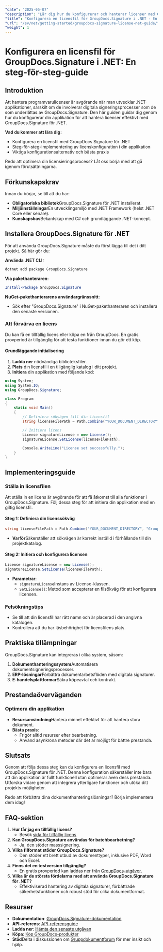 ```yaml
---
"date": "2025-05-07"
"description": "Lär dig hur du konfigurerar och hanterar licenser med GroupDocs.Signature för .NET. Den här omfattande guiden täcker allt från installation till licenskonfiguration."
"title": "Konfigurera en licensfil för GroupDocs.Signature i .NET - En steg-för-steg-guide"
"url": "/sv/net/getting-started/groupdocs-signature-license-net-guide/"
"weight": 1
---
```


# Konfigurera en licensfil för GroupDocs.Signature i .NET: En steg-för-steg-guide

## Introduktion
Att hantera programvarulicenser är avgörande när man utvecklar .NET-applikationer, särskilt om de involverar digitala signeringsprocesser som de som underlättas av GroupDocs.Signature. Den här guiden guidar dig genom hur du konfigurerar din applikation för att hantera licenser effektivt med GroupDocs.Signature för .NET.

**Vad du kommer att lära dig:**
- Konfigurera en licensfil med GroupDocs.Signature för .NET
- Steg-för-steg-implementering av licenskonfiguration i din applikation
- Viktiga konfigurationsalternativ och bästa praxis

Redo att optimera din licensieringsprocess? Låt oss börja med att gå igenom förutsättningarna.

## Förkunskapskrav
Innan du börjar, se till att du har:
- **Obligatoriska bibliotek**GroupDocs.Signature för .NET installerat.
- **Miljöinställningar**En utvecklingsmiljö med .NET Framework (helst .NET Core eller senare).
- **Kunskapsbas**Bekantskap med C# och grundläggande .NET-koncept.

## Installera GroupDocs.Signature för .NET
För att använda GroupDocs.Signature måste du först lägga till det i ditt projekt. Så här gör du:

**Använda .NET CLI:**
```bash
dotnet add package GroupDocs.Signature
```

**Via pakethanteraren:**
```powershell
Install-Package GroupDocs.Signature
```

**NuGet-pakethanterarens användargränssnitt:**
- Sök efter "GroupDocs.Signature" i NuGet-pakethanteraren och installera den senaste versionen.

### Att förvärva en licens
Du kan få en tillfällig licens eller köpa en från GroupDocs. En gratis provperiod är tillgänglig för att testa funktioner innan du gör ett köp.

#### Grundläggande initialisering
1. **Ladda ner** nödvändiga biblioteksfiler.
2. **Plats** din licensfil i en tillgänglig katalog i ditt projekt.
3. **Initiera** din applikation med följande kod:

```csharp
using System;
using System.IO;
using GroupDocs.Signature;

class Program
{
    static void Main()
    {
        // Definiera sökvägen till din licensfil
        string licenseFilePath = Path.Combine("YOUR_DOCUMENT_DIRECTORY", "GroupDocs.license");

        // Initiera licens
        License signatureLicense = new License();
        signatureLicense.SetLicense(licenseFilePath);
        
        Console.WriteLine("License set successfully.");
    }
}
```

## Implementeringsguide
### Ställa in licensfilen
Att ställa in en licens är avgörande för att få åtkomst till alla funktioner i GroupDocs.Signature. Följ dessa steg för att initiera din applikation med en giltig licensfil.

#### Steg 1: Definiera din licenssökväg
```csharp
string licenseFilePath = Path.Combine("YOUR_DOCUMENT_DIRECTORY", "GroupDocs.license");
```
- **Varför**Säkerställer att sökvägen är korrekt inställd i förhållande till din projektkatalog.

#### Steg 2: Initiera och konfigurera licensen
```csharp
License signatureLicense = new License();
signatureLicense.SetLicense(licenseFilePath);
```
- **Parametrar**:
  - `signatureLicense`Instans av License-klassen.
  - `SetLicense()`: Metod som accepterar en filsökväg för att konfigurera licensen.

### Felsökningstips
- Se till att din licensfil har rätt namn och är placerad i den angivna katalogen.
- Kontrollera att du har läsbehörighet för licensfilens plats.

## Praktiska tillämpningar
GroupDocs.Signature kan integreras i olika system, såsom:
1. **Dokumenthanteringssystem**Automatisera dokumentsigneringsprocesser.
2. **ERP-lösningar**Förbättra dokumentarbetsflöden med digitala signaturer.
3. **E-handelsplattformar**Säkra köpeavtal och kontrakt.

## Prestandaöverväganden
### Optimera din applikation
- **Resursanvändning**Hantera minnet effektivt för att hantera stora dokument.
- **Bästa praxis**:
  - Frigör alltid resurser efter bearbetning.
  - Använd asynkrona metoder där det är möjligt för bättre prestanda.

## Slutsats
Genom att följa dessa steg kan du konfigurera en licensfil med GroupDocs.Signature för .NET. Denna konfiguration säkerställer inte bara att din applikation är fullt funktionell utan optimerar även dess prestanda. Utforska vidare genom att integrera ytterligare funktioner och utöka ditt projekts möjligheter.

Redo att förbättra dina dokumenthanteringslösningar? Börja implementera dem idag!

## FAQ-sektion
1. **Hur får jag en tillfällig licens?**
   - Besök [sida för tillfällig licens](https://purchase.groupdocs.com/temporary-license/).
2. **Kan GroupDocs.Signature användas för batchbearbetning?**
   - Ja, den stöder masssignering.
3. **Vilka filformat stöder GroupDocs.Signature?**
   - Den stöder ett brett utbud av dokumenttyper, inklusive PDF, Word och Excel.
4. **Finns det en testversion tillgänglig?**
   - En gratis provperiod kan laddas ner från [GroupDocs-utgåvor](https://releases.groupdocs.com/signature/net/).
5. **Vilka är de största fördelarna med att använda GroupDocs.Signature för .NET?**
   - Effektiviserad hantering av digitala signaturer, förbättrade säkerhetsfunktioner och robust stöd för olika dokumentformat.

## Resurser
- **Dokumentation**: [GroupDocs.Signature-dokumentation](https://docs.groupdocs.com/signature/net/)
- **API-referens**: [API-referensguide](https://reference.groupdocs.com/signature/net/)
- **Ladda ner**: [Hämta den senaste utgåvan](https://releases.groupdocs.com/signature/net/)
- **Köpa**: [Köp GroupDocs-produkter](https://purchase.groupdocs.com/buy)
- **Stöd**Delta i diskussionen om [Gruppdokumentforum](https://forum.groupdocs.com/c/signature/) för mer insikt och hjälp.